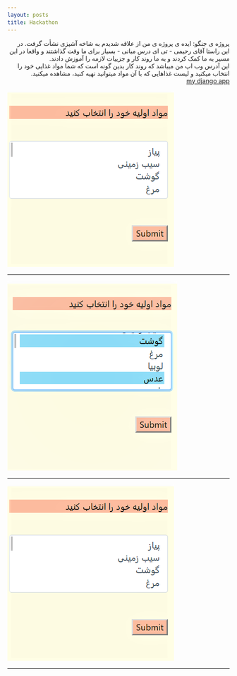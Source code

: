 ```yaml
---
layout: posts
title: Hackathon 
---
```

<div dir="rtl">


پروژه ی جنگو:
ایده ی پروژه ی من از علاقه شدیدم به شاخه آشپزی نشأت گرفت.
 در این راستا آقای رحیمی - تی ای درس مبانی - بسیار برای ما وقت گذاشتند و واقعا در این مسیر به ما کمک کردند و به ما روند کار و جزییات لازمه را آموزش دادند.
<br>
این آدرس وب اپ من میباشد که روند کار بدین گونه است که شما مواد غذایی خود را انتخاب میکنید و لیست غذاهایی که با آن مواد میتوانید تهیه کنید، مشاهده میکنید.
<br>
<a href="http://98521459.pythonanywhere.com/">my django app</a> 

</div>

![alt text](../assets/images/first.jpg "first")

---
![alt text](../assets/images/second.jpg "second")

---
![alt text](../assets/images/first.jpg "third")

---





